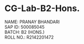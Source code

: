 # CG-Lab-B2-Hons.
NAME: PRANAY BHANDARI<br>
SAP ID: 500085045<br>
BATCH: B2 (HONS.)<br>
ROLL NO.: R2142201472<br>
